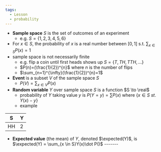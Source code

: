 ```yaml
---
tags:
  - Lesson
  - probability
---
```

- **Sample space** $S$ is the set of outcomes of an experiment
	- e.g. $S = \{1,2,3,4,5,6\}$ 
- For $x \in S$, the probability of $x$ is a real number between $[0,1]$ s.t. $\sum_{x \in S}P(x) = 1$ 
- sample space is not necessarily finite
	- e.g. flip a coin until first heads shows up $S=\{T, TH,TTH,...\}$ 
	- $P(n)=(\frac{1}{2})^{n}$ where $n$ is the number of flips		
	- $\sum_{n=1}^{\infty}(\frac{1}{2})^{n}=1$ 
- **Event** is a subset $V$ of the sample space $S$ 
	- $P(V) = \sum_{x \in V} P(x)$ 
- **Random variable** $Y$ over sample space $S$ is a function $S \to \real$ 
	- probability of $Y$ taking value $y$ is $P(Y=y) = \sum P(x)$ where $\{x \in S$ $st.$ $Y(x) - y \}$
	- example 

| S   | Y   |
| --- | --- |
| HH  | 2   |
- **Expected value** (the mean) of $Y$, denoted $\expected(Y)$, is $\expected(Y) = \sum_{x \in S}Y(x)\dot P()$ -------
